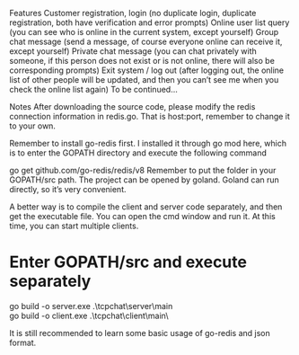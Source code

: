 Features
Customer registration, login (no duplicate login, duplicate registration, both have verification and error prompts)
Online user list query (you can see who is online in the current system, except yourself)
Group chat message (send a message, of course everyone online can receive it, except yourself)
Private chat message (you can chat privately with someone, if this person does not exist or is not online, there will also be corresponding prompts)
Exit system / log out (after logging out, the online list of other people will be updated, and then you can’t see me when you check the online list again)
To be continued…

Notes
After downloading the source code, please modify the redis connection information in redis.go. That is host:port, remember to change it to your own.

Remember to install go-redis first. I installed it through go mod here, which is to enter the GOPATH directory and execute the following command

go get github.com/go-redis/redis/v8
Remember to put the folder in your GOPATH/src path. The project can be opened by goland. Goland can run directly, so it’s very convenient.

A better way is to compile the client and server code separately, and then get the executable file. You can open the cmd window and run it. At this time, you can start multiple clients.

# Enter GOPATH/src and execute separately

go build -o server.exe .\tcpchat\server\main\
go build -o client.exe .\tcpchat\client\main\

It is still recommended to learn some basic usage of go-redis and json format.
